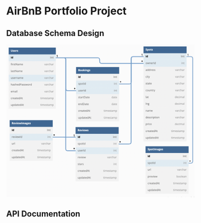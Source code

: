 # AirBnB Portfolio Project

## Database Schema Design

![db-schema]

[db-schema]: ./images/airbnb_dbdiagram.png

## API Documentation
